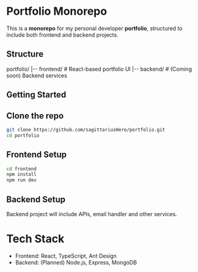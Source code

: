 # Portfolio Monorepo

This is a **monorepo** for my personal developer **portfolio**, structured to include both frontend and backend projects.

## Structure

portfolio/
|-- frontend/ # React-based portfolio UI
|-- backend/ # (Coming soon) Backend services

## Getting Started

## Clone the repo

```bash
git clone https://github.com/sagittariusHere/portfolio.git
cd portfolio
```

## Frontend Setup

```bash
cd frontend
npm install
npm run dev
```

## Backend Setup

Backend project will include APIs, email handler and other services.

# Tech Stack

- Frontend: React, TypeScript, Ant Design
- Backend: (Planned) Node.js, Express, MongoDB
